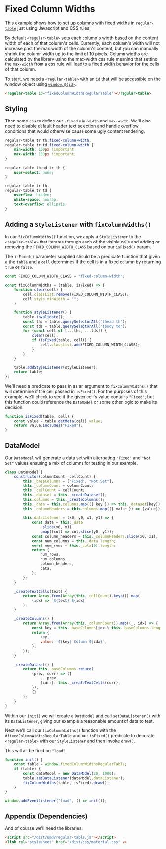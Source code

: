 # Fixed Column Widths

This example shows how to set up columns with fixed widths in
[`regular-table`](https://github.com/finos/regular-table) just using Javascript
and CSS rules.

By default `<regular-table>` sets each column's width based on the content width
of each of that column's cells. Currently, each column's width will not increase
past the max width of the column's content, but you can manually shrink the
column width up to the limit of 10 pixels. Column widths are calculated by the
library using the max-width css rule meaning that setting the `max-width` from a
css rule will lead to a fixed width behavior for the cells of that column.

To start, we need a `<regular-table>` with an `id` that will be accessible on
the window object using
[`window.${id}`](https://stackoverflow.com/questions/18713272/why-do-dom-elements-exist-as-properties-on-the-window-object).

```html
<regular-table id="fixedColumnWidthsRegularTable"></regular-table>
```

## Styling

Then some `css` to define our `.fixed` `min-width` and `max-width`. We'll also
need to disable default header text selection and handle overflow conditions
that would otherwise cause some ugly content rendering.

```css
regular-table tr th.fixed-column-width,
regular-table tr td.fixed-column-width {
    min-width: 100px !important;
    max-width: 100px !important;
}

regular-table thead tr th {
    user-select: none;
}

regular-table tr th,
regular-table tr td {
    overflow: hidden;
    white-space: nowrap;
    text-overflow: ellipsis;
}
```

## Adding a `StyleListener` with `fixColumnWidths()`

In our `fixColumnWidths()` function, we apply a `StyleListener` to the
`<regular-table>` that iterates through each of the visible cells and adding or
removing the `FIXED_COLUMN_WIDTH_CLASS` based on our `isFixed()` param.

The `isFixed()` parameter supplied should be a predicate function that given a
the `table` and a `cell` determines if the cell is in a fixed column by
returning `true` or `false`.

```javascript
const FIXED_COLUMN_WIDTH_CLASS = "fixed-column-width";

const fixColumnWidths = (table, isFixed) => {
    function clear(cell) {
        cell.classList.remove(FIXED_COLUMN_WIDTH_CLASS);
        cell.style.minWidth = "";
    }

    function styleListener() {
        table.invalidate();
        const ths = table.querySelectorAll("thead th");
        const tds = table.querySelectorAll("tbody td");
        for (const cell of [...ths, ...tds]) {
            clear(cell);
            if (isFixed(table, cell)) {
                cell.classList.add(FIXED_COLUMN_WIDTH_CLASS);
            }
        }
    }

    table.addStyleListener(styleListener);
    return table;
};
```

We'll need a predicate to pass in as an argument to `fixColumnWidths()` that
will determine if the cell passed in `isFixed()`. For the purposes of this
example, we'll check to see if the given cell's value contains `"Fixed"`, but
this function could reference the `DataModel` or some other logic to make its
decision.

```javascript
function isFixed(table, cell) {
    const value = table.getMeta(cell).value;
    return value.includes("Fixed");
}
```

## DataModel

Our `DataModel` will generate a data set with alternating `"Fixed"` and
`"Not Set"` values ensuring a mix of columns for testing in our example.

```javascript
class DataModel {
    constructor(columnCount, cellCount) {
        this._baseColumns = ["Fixed", "Not Set"];
        this._columnCount = columnCount;
        this._cellCount = cellCount;
        this._dataset = this._createDataset();
        this.columns = this._createColumns();
        this._data = this.columns.map(({ key }) => this._dataset[key]);
        this._columnHeaders = this.columns.map(({ value }) => [value]);

        this.dataListener = (x0, y0, x1, y1) => {
            const data = this._data
                .slice(x0, x1)
                .map((col) => col.slice(y0, y1));
            const column_headers = this._columnHeaders.slice(x0, x1);
            const num_columns = this._data.length;
            const num_rows = this._data[0].length;
            return {
                num_rows,
                num_columns,
                column_headers,
                data,
            };
        };
    }

    _createTextCells(text) {
        return Array.from(Array(this._cellCount).keys()).map(
            (idx) => `${text} ${idx}`
        );
    }

    _createColumns() {
        return Array.from(Array(this._columnCount)).map((_, idx) => {
            const key = this._baseColumns[idx % this._baseColumns.length];
            return {
                key,
                value: `${key} Column ${idx}`,
            };
        });
    }

    _createDataset() {
        return this._baseColumns.reduce(
            (prev, curr) => ({
                ...prev,
                [curr]: this._createTextCells(curr),
            }),
            {}
        );
    }
}
```

Within our `init()` we will create a `DataModel` and call `setDataListener()`
with its `DataListener`, giving our example a reasonable amount of data to test.

Next we'll call our `fixColumnWidths()` function with the
`#fixedColumnWidthsRegularTable` and our `isFixed()` predicate to decorate
`<regular-table>` with our `StyleListener` and then invoke `draw()`.

This will all be fired on `"load"`.

```javascript
function init() {
    const table = window.fixedColumnWidthsRegularTable;
    if (table) {
        const dataModel = new DataModel(20, 1000);
        table.setDataListener(dataModel.dataListener);
        fixColumnWidths(table, isFixed).draw();
    }
}

window.addEventListener("load", () => init());
```

## Appendix (Dependencies)

And of course we'll need the libraries.

```html
<script src="/dist/umd/regular-table.js"></script>
<link rel="stylesheet" href="/dist/css/material.css" />
```
